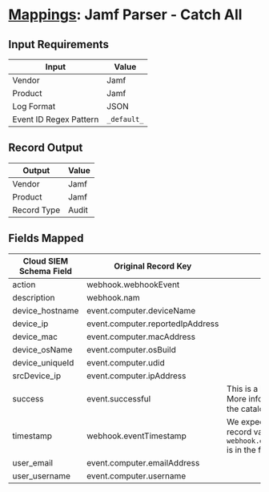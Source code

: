 # [Mappings](README.md): Jamf Parser - Catch All

## Input Requirements

|Input|Value|
|-----|-----|
|Vendor|Jamf|
|Product|Jamf|
|Log Format|JSON|
|Event ID Regex Pattern|`_default_`|

## Record Output

|Output|Value|
|------|-----|
|Vendor|Jamf|
|Product|Jamf|
|Record Type|Audit|

## Fields Mapped

|Cloud SIEM Schema Field|Original Record Key|Notes|
|-----------------------|-------------------|-----|
|action|webhook.webhookEvent||
|description|webhook.nam||
|device_hostname|event.computer.deviceName||
|device_ip|event.computer.reportedIpAddress||
|device_mac|event.computer.macAddress||
|device_osName|event.computer.osBuild||
|device_uniqueId|event.computer.udid||
|srcDevice_ip|event.computer.ipAddress||
|success|event.successful|This is a lookup field. More info to come in the catalog later...|
|timestamp|webhook.eventTimestamp|We expect the orginal record value of `webhook.eventTimestamp` is in the format `epoch`|
|user_email|event.computer.emailAddress||
|user_username|event.computer.username||


